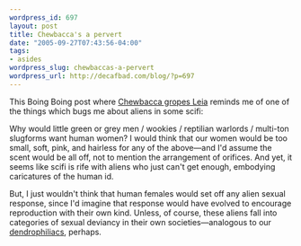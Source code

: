 ```yaml
--- 
wordpress_id: 697
layout: post
title: Chewbacca's a pervert
date: "2005-09-27T07:43:56-04:00"
tags: 
- asides
wordpress_slug: chewbaccas-a-pervert
wordpress_url: http://decafbad.com/blog/?p=697
---
```

This Boing Boing post where [Chewbacca gropes Leia](http://www.boingboing.net/2005/09/26/chewbacca_gropes_lei.html) reminds me of one of the things which bugs me about aliens in some scifi:  

Why would little green or grey men / wookies / reptilian warlords / multi-ton slugforms want human women?  I would think that our women would be too small, soft, pink, and hairless for any of the above—and I'd assume the scent would be all off, not to mention the arrangement of orifices.  And yet, it seems like scifi is rife with aliens who just can't get enough, embodying caricatures of the human id.

But, I just wouldn't think that human females would set off any alien sexual response, since I'd imagine that response would have evolved to encourage reproduction with their own kind.  Unless, of course, these aliens fall into categories of sexual deviancy in their own societies—analogous to our [dendrophiliacs](http://www.odd-sex.com/info/gloss220.htm), perhaps.
